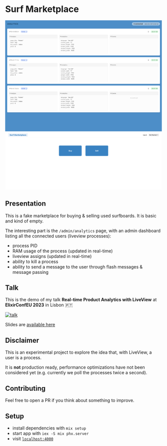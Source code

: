 # Surf Marketplace

<p align="center">
  <img src="priv/static/images/screenshot_admin_analytics.png" alt="surf marketplace screenshot admin analytics" />
  <img src="priv/static/images/screenshot_home_page.png" alt="surf marketplace screenshot home page" />
</p>

## Presentation

This is a fake marketplace for buying & selling used surfboards. It is basic and kind of empty.

The interesting part is the `/admin/analytics` page, with an admin dashboard listing all the connected users (liveview processes):

- process PID
- RAM usage of the process (updated in real-time)
- liveview assigns (updated in real-time)
- ability to kill a process
- ability to send a message to the user through flash messages & message passing

## Talk

This is the demo of my talk **Real-time Product Analytics with LiveView** at **ElixirConfEU 2023** in Lisbon 🇵🇹

[![talk](https://img.youtube.com/vi/N9KZmMiGc5g/0.jpg)](https://www.youtube.com/watch?v=N9KZmMiGc5g)

Slides are [available here](https://slides.com/basilenouvellet/palette/fullscreen)

## Disclaimer

This is an experimental project to explore the idea that, with LiveView, a user is a process.

It is **not** production ready, performance optimizations have not been considered yet (e.g. currently we poll the processes twice a second).

## Contributing

Feel free to open a PR if you think about something to improve.

## Setup

- install dependencies with `mix setup`
- start app with `iex -S mix phx.server`
- visit [`localhost:4000`](http://localhost:4000)
